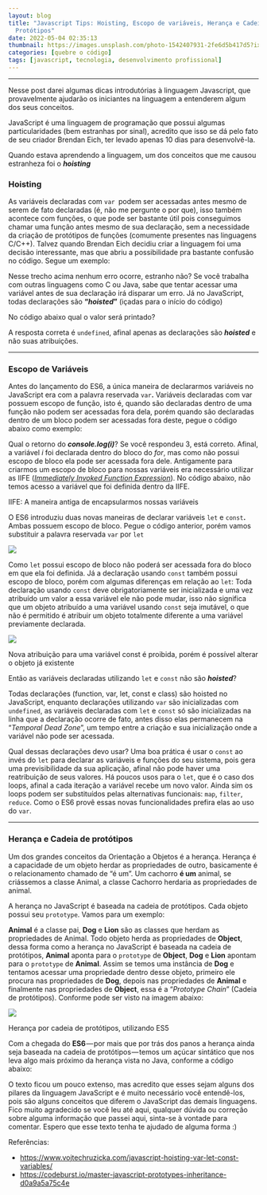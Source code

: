 ```yaml
---
layout: blog
title: "Javascript Tips: Hoisting, Escopo de variáveis, Herança e Cadeia de
  Protótipos"
date: 2022-05-04 02:35:13
thumbnail: https://images.unsplash.com/photo-1542407931-2fe6d5b417d5?ixlib=rb-1.2.1&ixid=MnwxMjA3fDB8MHxwaG90by1wYWdlfHx8fGVufDB8fHx8&auto=format&fit=crop&w=1470&q=80
categories: [quebre o código]
tags: [javascript, tecnologia, desenvolvimento profissional]
---
```



- - -

Nesse post darei algumas dicas introdutórias à linguagem Javascript, que provavelmente ajudarão os iniciantes na linguagem a entenderem algum dos seus conceitos.

JavaScript é uma linguagem de programação que possui algumas particularidades (bem estranhas por sinal), acredito que isso se dá pelo fato de seu criador Brendan Eich, ter levado apenas 10 dias para desenvolvê-la.

Quando estava aprendendo a linguagem, um dos conceitos que me causou estranheza foi o ***hoisting***

### **Hoisting**

As variáveis declaradas com `var `podem ser acessadas antes mesmo de serem de fato declaradas (é, não me pergunte o por que), isso também acontece com funções, o que pode ser bastante útil pois conseguimos chamar uma função antes mesmo de sua declaração, sem a necessidade da criação de protótipos de funções (comumente presentes nas linguagens C/C++). Talvez quando Brendan Eich decidiu criar a linguagem foi uma decisão interessante, mas que abriu a possibilidade pra bastante confusão no código. Segue um exemplo:

Nesse trecho acima nenhum erro ocorre, estranho não? Se você trabalha com outras linguagens como C ou Java, sabe que tentar acessar uma variável antes de sua declaração irá disparar um erro. Já no JavaScript, todas declarações são **“*hoisted*”** (içadas para o início do código)

No código abaixo qual o valor será printado?

A resposta correta é `undefined`, afinal apenas as declarações são ***hoisted*** e não suas atribuições.

- - -

### **Escopo de Variáveis**

Antes do lançamento do ES6, a única maneira de declararmos variáveis no JavaScript era com a palavra reservada `var`**.** Variáveis declaradas com var possuem escopo de função, isto é, quando são declaradas dentro de uma função não podem ser acessadas fora dela, porém quando são declaradas dentro de um bloco podem ser acessadas fora deste, pegue o código abaixo como exemplo:

Qual o retorno do ***console.log(i)***? Se você respondeu 3, está correto. Afinal, a variável *i* foi declarada dentro do bloco do *for*, mas como não possui escopo de bloco ela pode ser acessada fora dele. Antigamente para criarmos um escopo de bloco para nossas variáveis era necessário utilizar as IIFE (*[Immediately Invoked Function Expression](https://developer.mozilla.org/pt-BR/docs/Glossario/IIFE)*). No código abaixo, não temos acesso a variável que foi definida dentro da IIFE.

IIFE: A maneira antiga de encapsularmos nossas variáveis

O ES6 introduziu duas novas maneiras de declarar variáveis `let` e `const`**.** Ambas possuem escopo de bloco. Pegue o código anterior, porém vamos substituir a palavra reservada `var` por `let`

![](https://cdn-images-1.medium.com/max/800/1*XVN7Lf5Ia0SYgECMa1fZ0A.png)

Como `let` possui escopo de bloco não poderá ser acessada fora do bloco em que ela foi definida. Já a declaração usando `const` também possui escopo de bloco, porém com algumas diferenças em relação ao `let`: Toda declaração usando `const` deve obrigatoriamente ser inicializada e uma vez atribuído um valor a essa variável ele não pode mudar, isso não significa que um objeto atribuído a uma variável usando `const` seja imutável, o que não é permitido é atribuir um objeto totalmente diferente a uma variável previamente declarada.

![](https://cdn-images-1.medium.com/max/800/1*sXECep4u9j-dUBBsaVfUoQ.png)

Nova atribuição para uma variável const é proibida, porém é possível alterar o objeto já existente

Então as variáveis declaradas utilizando `let` e `const` não são ***hoisted***?

Todas declarações (function, var, let, const e class) são hoisted no JavaScript, enquanto declarações utilizando `var` são inicializadas com `undefined`, as variáveis declaradas com `let` e `const` só são inicializadas na linha que a declaração ocorre de fato, antes disso elas permanecem na “*Temporal Dead Zone*”, um tempo entre a criação e sua inicialização onde a variável não pode ser acessada.

Qual dessas declarações devo usar? Uma boa prática é usar o `const` ao invés do `let` para declarar as variáveis e funções do seu sistema, pois gera uma previsibilidade da sua aplicação, afinal não pode haver uma reatribuição de seus valores. Há poucos usos para o `let`, que é o caso dos loops, afinal a cada iteração a variável recebe um novo valor. Ainda sim os loops podem ser substituídos pelas alternativas funcionais: `map`, `filter`, `reduce`. Como o ES6 provê essas novas funcionalidades prefira elas ao uso do `var`.

- - -

### **Herança e Cadeia de protótipos**

Um dos grandes conceitos da Orientação a Objetos é a herança. Herança é a capacidade de um objeto herdar as propriedades de outro, basicamente é o relacionamento chamado de “é um”. Um cachorro **é um** animal, se criássemos a classe Animal, a classe Cachorro herdaria as propriedades de animal.

A herança no JavaScript é baseada na cadeia de protótipos. Cada objeto possui seu `prototype`. Vamos para um exemplo:

**Animal** é a classe pai, **Dog** e **Lion** são as classes que herdam as propriedades de Animal. Todo objeto herda as propriedades de **Object**, dessa forma como a herança no JavaScript é baseada na cadeia de protótipos, **Animal** aponta para o `prototype` de **Object**, **Dog** e **Lion** apontam para o `prototype` de **Animal**. Assim se temos uma instância de **Dog** e tentamos acessar uma propriedade dentro desse objeto, primeiro ele procura nas propriedades de **Dog**, depois nas propriedades de **Animal** e finalmente nas propriedades de **Object**, essa é a “*Prototype* *Chain*” (Cadeia de protótipos). Conforme pode ser visto na imagem abaixo:

![](https://cdn-images-1.medium.com/max/800/1*hTFbQV1EGK1o0eycwG0NMQ.png)

Herança por cadeia de protótipos, utilizando ES5

Com a chegada do **ES6** — por mais que por trás dos panos a herança ainda seja baseada na cadeia de protótipos — temos um açúcar sintático que nos leva algo mais próximo da herança vista no Java, conforme a código abaixo:

O texto ficou um pouco extenso, mas acredito que esses sejam alguns dos pilares da linguagem JavaScript e é muito necessário você entendê-los, pois são alguns conceitos que diferem o JavaScript das demais linguagens. Fico muito agradecido se você leu até aqui, qualquer dúvida ou correção sobre alguma informação que passei aqui, sinta-se à vontade para comentar. Espero que esse texto tenha te ajudado de alguma forma :)

Referências:

* <https://www.vojtechruzicka.com/javascript-hoisting-var-let-const-variables/>
* <https://codeburst.io/master-javascript-prototypes-inheritance-d0a9a5a75c4e>